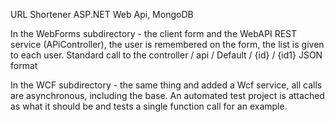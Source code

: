 
URL Shortener
ASP.NET Web Api, MongoDB

 
In the WebForms subdirectory - the client form and the WebAPI REST service (APiController), the user is remembered on the form, the list is given to each user.
Standard call to the controller / api / Default / {id} / {id1} JSON format
 
In the WCF subdirectory - the same thing and added a Wcf service, all calls are asynchronous, including the base.
An automated test project is attached as what it should be and tests a single function call for an example.
